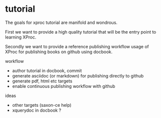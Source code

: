 tutorial
========

The goals for xproc tutorial are manifold and wondrous.

First we want to provide a high quality tutorial that will be the entry point to learning XProc. 

Secondly we want to provide a reference publishing workflow usage of XProc for publishing books on github using docbook.

workflow
* author tutorial in docbook, commit
* generate asciidoc (or markdown) for publishing directly to github
* generate pdf, html etc targets 
* enable continuous publishing workflow with github

ideas
* other targets (saxon-ce help)
* xquerydoc in docbook ?

